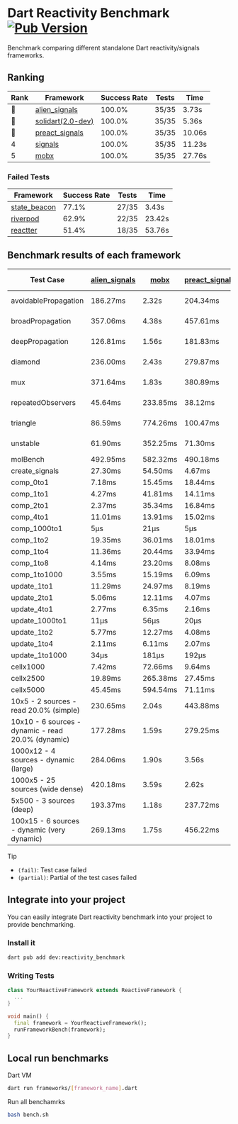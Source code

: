 # Dart Reactivity Benchmark [![Pub Version](https://img.shields.io/pub/v/reactivity_benchmark)](https://pub.dev/packages/reactivity_benchmark)

Benchmark comparing different standalone Dart reactivity/signals frameworks.

## Ranking

<!-- ranking start -->
| Rank | Framework | Success Rate | Tests | Time |
|------|-----------|--------------|-------|------|
| 🥇 | [alien_signals](https://github.com/medz/alien-signals-dart) | 100.0% | 35/35 | 3.73s |
| 🥈 | [solidart(2.0-dev)](https://github.com/nank1ro/solidart/tree/dev) | 100.0% | 35/35 | 5.36s |
| 🥉 | [preact_signals](https://pub.dev/packages/preact_signals) | 100.0% | 35/35 | 10.06s |
| 4 | [signals](https://github.com/rodydavis/signals.dart) | 100.0% | 35/35 | 11.23s |
| 5 | [mobx](https://github.com/mobxjs/mobx.dart) | 100.0% | 35/35 | 27.76s |

<!-- ranking end -->

### **Failed Tests**

<!-- fail start -->
| Framework | Success Rate | Tests | Time |
|-----------|--------------|-------|------|
| [state_beacon](https://github.com/jinyus/dart_beacon) | 77.1% | 27/35 | 3.43s |
| [riverpod](https://github.com/rrousselGit/riverpod) | 62.9% | 22/35 | 23.42s |
| [reactter](https://github.com/2devs-team/reactter) | 51.4% | 18/35 | 53.76s |

<!-- fail end -->

## Benchmark results of each framework

<!-- test-case start -->
| Test Case | [alien_signals](https://github.com/medz/alien-signals-dart) | [mobx](https://github.com/mobxjs/mobx.dart) | [preact_signals](https://pub.dev/packages/preact_signals) | [reactter](https://github.com/2devs-team/reactter) | [riverpod](https://github.com/rrousselGit/riverpod) | [signals](https://github.com/rodydavis/signals.dart) | [solidart(2.0-dev)](https://github.com/nank1ro/solidart/tree/dev) | [state_beacon](https://github.com/jinyus/dart_beacon) |
|---|---|---|---|---|---|---|---|---|
| avoidablePropagation | 186.27ms | 2.32s | 204.34ms | 1.25s | 1.47s | 215.55ms | 271.23ms | 158.12ms (fail) |
| broadPropagation | 357.06ms | 4.38s | 457.61ms | 4.99s | 86.14ms (fail) | 461.59ms | 496.02ms | 6.49ms (fail) |
| deepPropagation | 126.81ms | 1.56s | 181.83ms | 4.00s | 2.05s (fail) | 182.99ms | 171.62ms | 142.33ms (fail) |
| diamond | 236.00ms | 2.43s | 279.87ms | 14.03s (fail) | 2.75s (fail) | 288.54ms | 363.83ms | 191.35ms (fail) |
| mux | 371.64ms | 1.83s | 380.89ms | 1.02s | 585.92ms (fail) | 406.39ms | 437.58ms | 188.13ms (fail) |
| repeatedObservers | 45.64ms | 233.85ms | 38.12ms | 9.74s | 399.48ms (fail) | 46.95ms | 78.60ms | 53.20ms (fail) |
| triangle | 86.59ms | 774.26ms | 100.47ms | 4.52s | 932.08ms (fail) | 103.10ms | 118.77ms | 78.18ms (fail) |
| unstable | 61.90ms | 352.25ms | 71.30ms | 7.64s | 643.99ms (fail) | 75.21ms | 94.65ms | 337.21ms (fail) |
| molBench | 492.95ms | 582.32ms | 490.18ms | 5.90s | 12.13ms | 488.13ms | 493.89ms | 1.13ms |
| create_signals | 27.30ms | 54.50ms | 4.67ms | 13.34ms | 23.89ms | 25.70ms | 80.20ms | 61.97ms |
| comp_0to1 | 7.18ms | 15.45ms | 18.44ms | 13.68ms | 15.06ms | 12.32ms | 28.33ms | 53.73ms |
| comp_1to1 | 4.27ms | 41.81ms | 14.11ms | 99.56ms | 23.12ms | 29.61ms | 29.79ms | 54.73ms |
| comp_2to1 | 2.37ms | 35.34ms | 16.84ms | 72.37ms | 26.32ms | 15.02ms | 32.53ms | 36.82ms |
| comp_4to1 | 11.01ms | 13.91ms | 15.02ms | 85.23ms | 6.79ms | 6.61ms | 5.02ms | 16.89ms |
| comp_1000to1 | 5μs | 21μs | 5μs | 59.32ms | 4μs | 9μs | 17μs | 44μs |
| comp_1to2 | 19.35ms | 36.01ms | 18.01ms | 66.89ms | 12.76ms | 21.60ms | 34.14ms | 46.46ms |
| comp_1to4 | 11.36ms | 20.44ms | 33.94ms | 99.18ms | 32.44ms | 11.94ms | 21.68ms | 45.24ms |
| comp_1to8 | 4.14ms | 23.20ms | 8.08ms | 116.37ms | 9.02ms | 6.86ms | 23.89ms | 44.38ms |
| comp_1to1000 | 3.55ms | 15.19ms | 6.09ms | 47.90ms | 4.56ms | 4.55ms | 16.42ms | 39.20ms |
| update_1to1 | 11.29ms | 24.97ms | 8.19ms | 83.38ms | 9.24ms | 16.13ms | 5.73ms |
| update_2to1 | 5.06ms | 12.11ms | 4.07ms | 42.53ms | 4.65ms | 7.96ms | 3.48ms |
| update_4to1 | 2.77ms | 6.35ms | 2.16ms | 20.87ms | 2.28ms | 4.04ms | 1.50ms |
| update_1000to1 | 11μs | 56μs | 20μs | 224μs | 24μs | 40μs | 15μs |
| update_1to2 | 5.77ms | 12.27ms | 4.08ms | 44.06ms | 4.89ms | 8.10ms | 2.98ms |
| update_1to4 | 2.11ms | 6.11ms | 2.07ms | 20.68ms | 2.30ms | 4.04ms | 1.50ms |
| update_1to1000 | 34μs | 181μs | 192μs | 145μs | 44μs | 193μs | 379μs |
| cellx1000 | 7.42ms | 72.66ms | 9.64ms | 9.79ms | 12.08ms | 5.74ms |
| cellx2500 | 19.89ms | 265.38ms | 27.45ms | 32.35ms | 40.47ms | 28.47ms |
| cellx5000 | 45.45ms | 594.54ms | 71.11ms | 65.29ms | 125.57ms | 58.85ms |
| 10x5 - 2 sources - read 20.0% (simple) | 230.65ms | 2.04s | 443.88ms | 2.35s | 507.87ms | 362.70ms | 249.22ms |
| 10x10 - 6 sources - dynamic - read 20.0% (dynamic) | 177.28ms | 1.59s | 279.25ms | 1.55s (partial) | 280.96ms | 248.50ms | 202.97ms |
| 1000x12 - 4 sources - dynamic (large) | 284.06ms | 1.90s | 3.56s | 2.68s (partial) | 3.76s | 485.38ms | 338.72ms |
| 1000x5 - 25 sources (wide dense) | 420.18ms | 3.59s | 2.62s | 4.25s | 3.43s | 602.71ms | 506.74ms |
| 5x500 - 3 sources (deep) | 193.37ms | 1.18s | 237.72ms | 1.45s | 229.55ms | 257.81ms | 206.44ms |
| 100x15 - 6 sources - dynamic (very dynamic) | 269.13ms | 1.75s | 456.22ms | 1.84s (partial) | 491.70ms | 390.04ms | 257.22ms |

<!-- test-case end -->

> [!TIP]
> - `(fail)`: Test case failed
> - `(partial)`: Partial of the test cases failed

## Integrate into your project

You can easily integrate Dart reactivity benchmark into your project to provide benchmarking.

### Install it

```bash
dart pub add dev:reactivity_benchmark
```

### Writing Tests

```dart
class YourReactiveFramework extends ReactiveFramework {
  ...
}

void main() {
  final framework = YourReactiveFramework();
  runFrameworkBench(framework);
}
```

## Local run benchmarks

Dart VM
```bash
dart run frameworks/[framework_name].dart
```

Run all benchamrks
```bash
bash bench.sh
```
